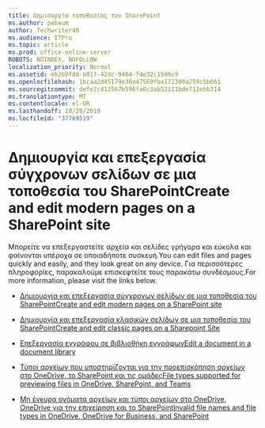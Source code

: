```yaml
---
title: Δημιουργία τοποθεσίας του SharePoint
ms.author: pebaum
author: Techwriter40
ms.audience: ITPro
ms.topic: article
ms.prod: office-online-server
ROBOTS: NOINDEX, NOFOLLOW
localization_priority: Normal
ms.assetid: e62b9f80-b017-42dc-9464-f4e32c19d6c9
ms.openlocfilehash: 1bcaa2d45179e38a47569fba172300a259c5b661
ms.sourcegitcommit: defe2c412567b596fa8c3ab52111bde712ebb314
ms.translationtype: MT
ms.contentlocale: el-GR
ms.lasthandoff: 10/29/2019
ms.locfileid: "37769519"
---
```

# <a name="create-and-edit-modern-pages-on-a-sharepoint-site"></a><span data-ttu-id="cd32b-102">Δημιουργία και επεξεργασία σύγχρονων σελίδων σε μια τοποθεσία του SharePoint</span><span class="sxs-lookup"><span data-stu-id="cd32b-102">Create and edit modern pages on a SharePoint site</span></span>

<span data-ttu-id="cd32b-103">Μπορείτε να επεξεργαστείτε αρχεία και σελίδες γρήγορα και εύκολα και φαίνονται υπέροχα σε οποιαδήποτε συσκευή.</span><span class="sxs-lookup"><span data-stu-id="cd32b-103">You can edit files and pages quickly and easily, and they look great on any device.</span></span> <span data-ttu-id="cd32b-104">Για περισσότερες πληροφορίες, παρακαλούμε επισκεφτείτε τους παρακάτω συνδέσμους.</span><span class="sxs-lookup"><span data-stu-id="cd32b-104">For more information, please visit the links below.</span></span>


- [<span data-ttu-id="cd32b-105">Δημιουργία και επεξεργασία σύγχρονων σελίδων σε μια τοποθεσία του SharePoint</span><span class="sxs-lookup"><span data-stu-id="cd32b-105">Create and edit modern pages on a SharePoint site</span></span>](https://support.office.com/article/create-and-use-modern-pages-on-a-sharepoint-site-b3d46deb-27a6-4b1e-87b8-df851e503dec)

- [<span data-ttu-id="cd32b-106">Δημιουργία και επεξεργασία κλασικών σελίδων σε μια τοποθεσία του SharePoint</span><span class="sxs-lookup"><span data-stu-id="cd32b-106">Create and edit classic pages on a Sharepoint Site</span></span>](https://support.office.com/article/create-and-edit-classic-sharepoint-pages-ee50e4a0-d0c1-48c8-86e9-d468a8b13bac)

- [<span data-ttu-id="cd32b-107">Επεξεργασία εγγράφου σε βιβλιοθήκη εγγράφων</span><span class="sxs-lookup"><span data-stu-id="cd32b-107">Edit a document in a document library</span></span>](https://support.office.com/article/Edit-a-document-in-a-document-library-02d8497f-1c13-4114-949a-b8466f639b07)

- [<span data-ttu-id="cd32b-108">Τύποι αρχείων που υποστηρίζονται για την προεπισκόπηση αρχείων στο OneDrive, το SharePoint και τις ομάδες</span><span class="sxs-lookup"><span data-stu-id="cd32b-108">File types supported for previewing files in OneDrive, SharePoint, and Teams</span></span>](https://support.office.com/article/file-types-supported-for-previewing-files-in-onedrive-sharepoint-and-teams-e054cd0f-8ef2-4ccb-937e-26e37419c5e4)

- [<span data-ttu-id="cd32b-109">Μη έγκυρα ονόματα αρχείων και τύποι αρχείων στο OneDrive, OneDrive για την επιχείρηση και το SharePoint</span><span class="sxs-lookup"><span data-stu-id="cd32b-109">Invalid file names and file types in OneDrive, OneDrive for Business, and SharePoint</span></span>](https://support.office.com/article/Invalid-file-names-and-file-types-in-OneDrive-OneDrive-for-Business-and-SharePoint-64883a5d-228e-48f5-b3d2-eb39e07630fa)

